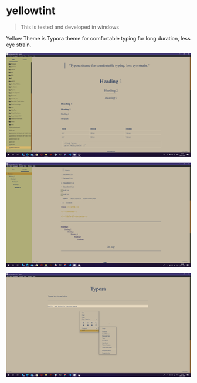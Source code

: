 # yellowtint
<blockquote>This is tested and developed in windows</blockquote>
Yellow Theme is Typora theme for comfortable typing for long duration, less eye strain.

![](screenshots/s1.png)

![](screenshots/s2.png)

![](screenshots/s3.png)

